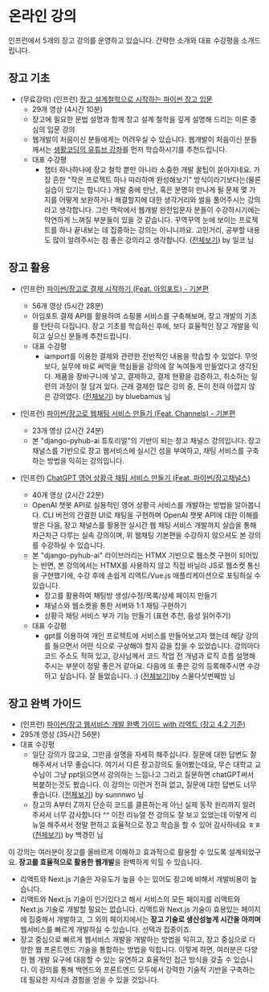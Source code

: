 # 온라인 강의

인프런에서 5개의 장고 강의를 운영하고 있습니다. 간략한 소개와 대표 수강평을 소개드립니다.

## 장고 기초

- (무료강의) (인프런) [장고 설계철학으로 시작하는 파이썬 장고 입문](https://inf.run/7J1S)
    - 29개 영상 (4시간 10분)
    - 장고에 필요한 문법 설명과 함께 장고 설계 철학을 깊게 설명해 드리는 이론 중심의 입문 강의
    - 웹개발이 처음이신 분들에게는 어려우실 수 있습니다. 웹개발이 처음이신 분들께서는 [생활코딩의 <Python Django Web Framework> 유튜브 강좌](https://www.youtube.com/playlist?list=PLuHgQVnccGMDLp4GH-rgQhVKqqZawlNwG)를 먼저 학습하시기를 추천드립니다.
    - 대표 수강평
        - 챕터 하나하나에 장고 철학 뿐만 아니라 소중한 개발 꿀팁이 쏟아지네요. 가장 흔한 "작은 프로젝트 하나 따라하며 완성해보기" 방식이라기보다는(물론 실습이 있기는 합니다.) 개발 중에 만난, 혹은 분명히 만나게 될 문제 몇 가지를 어떻게 보완하거나 해결할지에 대한 생각거리와 썰을 풀어주시는 강의라고 생각합니다. 그런 맥락에서 웹개발 완전입문자 분들이 수강하시기에는 막연하게 느껴질 부분들이 있을 것 같습니다. 꾸역꾸역 눈에 보이는 프로젝트를 하나 끝내보는 데 집중하는 강의는 아니니까요. 고민거리, 공부할 내용도 많이 알려주시는 참 좋은 강의라고 생각합니다. ([전체보기](https://inf.run/GarTC)) by 일코 님

## 장고 활용

- (인프런) [파이썬/장고로 결제 시작하기 (Feat. 아임포트) - 기본편](https://inf.run/A8Hm)
    - 56개 영상 (5시간 28분)
    - 아임포트 결제 API를 활용하여 쇼핑몰 서비스를 구축해보며, 장고 개발의 기초를 탄탄히 다집니다. 장고 기초를 학습하신 후에, 보다 효율적인 장고 개발을 익히고 싶으신 분들께 추천드립니다.
    - 대표 수강평
        - iamport를 이용한 결제와 관련한 전반적인 내용을 학습할 수 있었다. 무엇보다, 실무에 바로 써먹을 핵심들을 강의에 잘 녹여들게 만들었다고 생각된다. 제품을 장바구니에 넣고, 결제하고, 결제 현황을 검증하고, 취소하는 일련의 과정이 잘 담겨 있다. 근래 결제한 많은 강의 중, 돈이 전혀 아깝지 않은 강의였다. ([전체보기](https://inf.run/XVYJ1)) by bluebamus 님

- (인프런) [파이썬/장고로 웹채팅 서비스 만들기 (Feat. Channels) - 기본편](https://inf.run/iMQ9)
    - 23개 영상 (2시간 24분)
    - 본 "django-pyhub-ai 튜토리얼"의 기반이 되는 장고 채널스 강의입니다. 장고 채널스를 기반으로 장고 웹서비스에 실시간 성을 부여하고, 채팅 서비스를 구축하는 방법을 익히는 강의입니다.

- (인프런) [ChatGPT 영어 상황극 채팅 서비스 만들기 (Feat. 파이썬/장고채널스)](https://inf.run/ySNr)
    - 40개 영상 (2시간 22분)
    - OpenAI 챗봇 API로 실용적인 영어 상황극 서비스를 개발하는 방법을 알아봅니다. CLI 버전의 간결한 UI로 채팅을 구현하며 OpenAI 챗봇 API에 대한 이해를 쌓은 다음, 장고 채널스를 활용한 실시간 웹 채팅 서비스 개발까지 실습을 통해 차근차근 다루는 실속 강의이며, 위 웹채팅 기본편을 수강하지 않으셔도 본 강의를 수강하실 수 있습니다.
    - 본 "django-pyhub-ai" 라이브러리는 HTMX 기반으로 웹소켓 구현이 되어있는 반면, 본 강의에서는 HTMX를 사용하지 않고 직접 바닐라 JS로 웹소켓 통신을 구현했기에, 수강 후에 손쉽게 리액트/Vue.js 애플리케이션으로 포팅하실 수 있습니다.
        - 장고를 활용하여 채팅방 생성/수정/목록/상세 페이지 만들기
        - 채널스와 웹소켓을 통한 서버와 1:1 채팅 구현하기
        - 상황극 채팅 서비스 부가 기능 만들기 (표현 추천, 음성 읽어주기)
    - 대표 수강평
        - gpt를 이용하여 개인 프로젝트에 서비스를 만들어보고자 했는데 해당 강의를 들으면서 어떤 식으로 구상해야 할지 감을 잡을 수 있었습니다. 강의마다 코드 주소도 적혀 있고, 강사님께서 코드 작업 전 개념과 로직 흐름 설명해주시는 부분이 정말 좋은거 같아요. 다음에 또 좋은 강의 등록해주시면 수강하고 싶습니다. 잘 들었습니다. :) ([전체보기](https://inf.run/khPBN))by 스물다섯번째밤 님

## 장고 완벽 가이드

- (인프런) [파이썬/장고 웹서비스 개발 완벽 가이드 with 리액트 (장고 4.2 기준)](https://inf.run/Fcn6n)
- 295개 영상 (35시간 56분)
- 대표 수강평
    - 일단 강의가 많고요, 그만큼 설명을 자세히 해주십니다. 질문에 대한 답변도 잘해주셔서 너무 좋습니다. 여기서 다른 장고강의도 들어봤는데요, 무슨 대학교 교수님이 그냥 ppt읽으면서 강의하는 느낌나고 그리고  질문하면 chatGPT써서 복붙하는것도 봤습니다. 이 강의는 이런거 전혀 없고, 질문에 대한 답변도 너무 좋습니다. ([전체보기](https://inf.run/iWaUi)) by sunnnwo 님
    - 장고의 A부터 Z까지 단순히 코드를 클론하는게 아닌 실제 동작 원리까지 알려주셔서 너무 감사합니다 ^^ 이전 리뉴얼 전 강의도 잘 보고 있었는데 이렇게 리뉴얼 해주셔서 정말 편하고 효율적으로 장고 학습을 할 수 있어 감사하네요 ㅎㅎ ([전체보기](https://inf.run/Z6n7n)) by 백경민 님

이 강의는 여러분이 장고를 올바르게 이해하고 효과적으로 활용할 수 있도록 설계되었구요. **장고를 효율적으로 활용한 웹개발**을 완벽하게 익힐 수 있습니다.

+ 리액트와 Next.js 기술은 자유도가 높을 수는 있어도 장고에 비해서 개발비용이 높습니다.
+ 리액트와 Next.js 기술이 인기있다고 해서 서비스의 모든 페이지를 리액트와 Next.js 기술로 개발할 필요는 없습니다. 리액트와 Next.js 기술이 효용있는 페이지에 집중해서 개발하고, 그 외의 페이지에서는 **장고 기술로 생산성높게 시간을 아끼며** 웹서비스를 빠르게 개발하실 수 있습니다. 선택과 집중이죠.
+ 장고 중심으로 빠르게 웹서비스 개발을 개발하는 방법을 익히고, 장고 중심으로 다양한 웹 프론트엔드 기술을 통합하는 방법을 익힙니다. 이렇게 하면, 여러분은 다양한 웹 개발 요구에 대응할 수 있는 유연하고 효율적인 접근 방식을 갖출 수 있습니다. 이 강의를 통해 백엔드와 프론트엔드 모두에서 강력한 기술적 기반을 구축하는 데 필요한 지식과 경험을 얻을 수 있을 것입니다.
